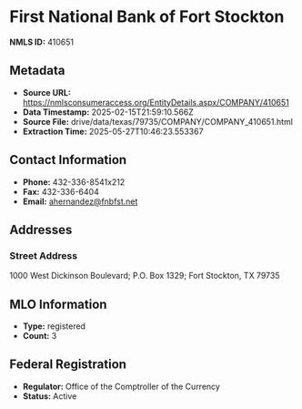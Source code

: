 # First National Bank of Fort Stockton

**NMLS ID:** 410651

## Metadata
- **Source URL:** https://nmlsconsumeraccess.org/EntityDetails.aspx/COMPANY/410651
- **Data Timestamp:** 2025-02-15T21:59:10.566Z
- **Source File:** drive/data/texas/79735/COMPANY/COMPANY_410651.html
- **Extraction Time:** 2025-05-27T10:46:23.553367

## Contact Information
- **Phone:** 432-336-8541x212
- **Fax:** 432-336-6404
- **Email:** ahernandez@fnbfst.net

## Addresses
### Street Address
1000 West Dickinson Boulevard; P.O. Box 1329; Fort Stockton, TX 79735

## MLO Information
- **Type:** registered
- **Count:** 3

## Federal Registration
- **Regulator:** Office of the Comptroller of the Currency
- **Status:** Active
